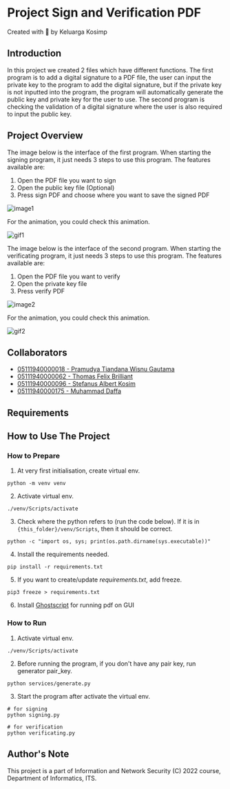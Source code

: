 # Project Sign and Verification PDF

Created with :gift_heart: by Keluarga Kosimp

## Introduction
In this project we created 2 files which have different functions. The first program is to add a digital signature to a PDF file, the user can input the private key to the program to add the digital signature, but if the private key is not inputted into the program, the program will automatically generate the public key and private key for the user to use. The second program is checking the validation of a digital signature where the user is also required to input the public key.

## Project Overview

The image below is the interface of the first program. When starting the signing program, it just needs 3 steps to use this program. The features available are:
  1. Open the PDF file you want to sign
  2. Open the public key file (Optional)
  3. Press sign PDF and choose where you want to save the signed PDF

![image1](image1)

For the animation, you could check this animation.

![gif1](gif1)

The image below is the interface of the second program. When starting the verificating program, it just needs 3 steps to use this program. The features available are:
  1. Open the PDF file you want to verify
  2. Open the private key file
  3. Press verify PDF

![image2](image2)

For the animation, you could check this animation.

![gif2](gif2)

## Collaborators

- [05111940000018 - Pramudya Tiandana Wisnu Gautama](https://github.com/wisnupramoedya)
- [05111940000062 - Thomas Felix Brilliant](https://github.com/ThomasFel)
- [05111940000096 - Stefanus Albert Kosim](https://github.com/yanzkosim)
- [05111940000175 - Muhammad Daffa](https://github.com/daffainfo)

## Requirements

## How to Use The Project

### How to Prepare

1. At very first initialisation, create virtual env.

```
python -m venv venv
```

2. Activate virtual env.

```
./venv/Scripts/activate
```

3. Check where the python refers to (run the code below). If it is in `{this_folder}/venv/Scripts`, then it should be correct.

```
python -c "import os, sys; print(os.path.dirname(sys.executable))"
```

4. Install the requirements needed.

```
pip install -r requirements.txt
```

5. If you want to create/update _requirements.txt_, add freeze.

```
pip3 freeze > requirements.txt
```

6. Install [Ghostscript](https://ghostscript.com/releases/gsdnld.html) for running pdf on GUI

### How to Run

1. Activate virtual env.

```
./venv/Scripts/activate
```

2. Before running the program, if you don't have any pair key, run generator pair_key.
```
python services/generate.py
```

3. Start the program after activate the virtual env.

```
# for signing
python signing.py

# for verification
python verificating.py
```

## Author's Note

This project is a part of Information and Network Security (C) 2022 course, Department of Informatics, ITS.
